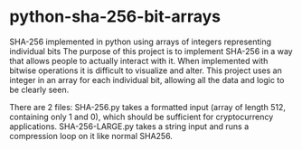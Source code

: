 # python-sha-256-bit-arrays

SHA-256 implemented in python using arrays of integers representing individual bits
The purpose of this project is to implement SHA-256 in a way that allows people to actually interact with it. When implemented with bitwise operations it is difficult to visualize and alter. This project uses an integer in an array for each individual bit, allowing all the data and logic to be clearly seen.

There are 2 files:
SHA-256.py takes a formatted input (array of length 512, containing only 1 and 0), which should be sufficient for cryptocurrency applications.
SHA-256-LARGE.py takes a string input and runs a compression loop on it like normal SHA256.
